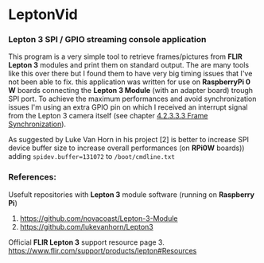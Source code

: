 # LeptonVid
### Lepton 3 SPI / GPIO streaming console application

This program is a very simple tool to retrieve frames/pictures from __FLIR Lepton 3__ modules and print them on standard output. The are many tools like this over there but I found them to have very big timing issues that I've not been able to fix.
this application was written for use on __RaspberryPi 0 W__ boards connecting the __Lepton 3 Module__ (with an adapter board) trough SPI port. To achieve the maximum performances and avoid synchronization issues I'm using an extra GPIO pin on which I received an interrupt signal from the Lepton 3 camera itself (see chapter [4.2.3.3.3 Frame Synchronization](https://www.flir.com/globalassets/imported-assets/document/flir-lepton-engineering-datasheet.pdf)).

As suggested by Luke Van Horn in his project [2] is better to increase SPI device buffer size to increase overall performances (on __RPi0W__ boards)) adding `spidev.buffer=131072` to `/boot/cmdline.txt`

### References:

Usefult repositories with __Lepton 3__ module software (running on __Raspberry Pi__)
1. https://github.com/novacoast/Lepton-3-Module 
2. https://github.com/lukevanhorn/Lepton3 


Official __FLIR Lepton 3__ support resource page
3. https://www.flir.com/support/products/lepton#Resources
